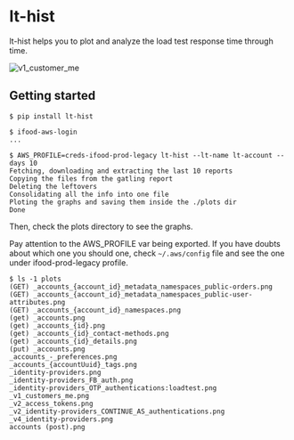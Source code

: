 # lt-hist

lt-hist helps you to plot and analyze the load test response time through time.

![v1_customer_me](./docs/_v1_customers_me.png)

## Getting started

```
$ pip install lt-hist

$ ifood-aws-login
...

$ AWS_PROFILE=creds-ifood-prod-legacy lt-hist --lt-name lt-account --days 10
Fetching, downloading and extracting the last 10 reports
Copying the files from the gatling report
Deleting the leftovers
Consolidating all the info into one file
Ploting the graphs and saving them inside the ./plots dir
Done
```

Then, check the plots directory to see the graphs.

Pay attention to the AWS_PROFILE var being exported. If you have doubts about
which one you should one, check `~/.aws/config` file and see the one under
ifood-prod-legacy profile.

```
$ ls -1 plots
(GET) _accounts_{account_id}_metadata_namespaces_public-orders.png
(GET) _accounts_{account_id}_metadata_namespaces_public-user-attributes.png
(GET) _accounts_{account_id}_namespaces.png
(get) _accounts.png
(get) _accounts_{id}.png
(get) _accounts_{id}_contact-methods.png
(get) _accounts_{id}_details.png
(put) _accounts.png
_accounts_-_preferences.png
_accounts_{accountUuid}_tags.png
_identity-providers.png
_identity-providers_FB_auth.png
_identity-providers_OTP_authentications:loadtest.png
_v1_customers_me.png
_v2_access_tokens.png
_v2_identity-providers_CONTINUE_AS_authentications.png
_v4_identity-providers.png
accounts (post).png
```